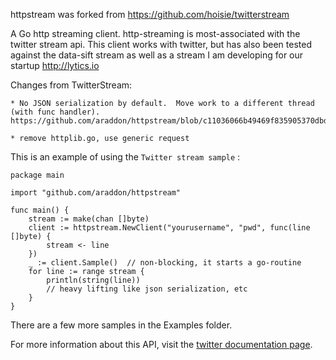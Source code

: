 httpstream was forked from https://github.com/hoisie/twitterstream

A Go http streaming client. http-streaming is most-associated with the twitter stream api.  This client works with twitter, but has also been tested against the data-sift stream as well as a stream I am developing for our startup http://lytics.io 


Changes from TwitterStream:

    * No JSON serialization by default.  Move work to a different thread (with func handler).   https://github.com/araddon/httpstream/blob/c11036066b49469f835905370dbd7d39b5aa3c69/stream.go#L157   

    * remove httplib.go, use generic request




This is an example of using the `Twitter stream sample` :

    package main

    import "github.com/araddon/httpstream"

    func main() {
        stream := make(chan []byte)
        client := httpstream.NewClient("yourusername", "pwd", func(line []byte) {
            stream <- line
        })
        _ := client.Sample()  // non-blocking, it starts a go-routine
        for line := range stream {
            println(string(line))
            // heavy lifting like json serialization, etc
        }
    }


There are a few more samples in the Examples folder.



For more information about this API, visit the [twitter documentation page](https://dev.twitter.com/docs/streaming-api/methods). 
